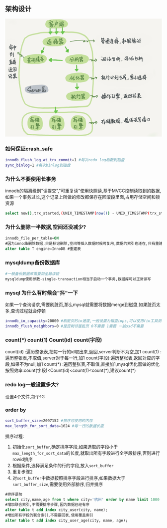 ## 架构设计

![mysql逻辑架构](../../.image/mysql_jg.png)

### 如何保证crash_safe
```bash
innodb_flush_log_at_trx_commit=1 #每次redo log刷新到磁盘
sync_binlog=1 #每次binlog到磁盘
```

### 为什么不要使用长事务
innodb的隔离级别"读提交","可重复读"使用快照读,基于MVCC控制读取到的数据,如果一个事务过长,这个记录上所做的修改都保存在回滚段里面,占用存储空间和锁资源
```bash
select now(),trx_started,(UNIX_TIMESTAMP(now()) - UNIX_TIMESTAMP(trx_started)) from information_schema.innodb_trx; #查看长事务

```

### 为什么删除一半数据,空间还没减少?
```sql
innodb_file_per_table=ON
#因为innodb删除数据,只是标记删除,空间等插入数据时候可复用,数据的索引也还在,只有重建才可以
alter table T engine=InnoDB #重建表
```
### mysqldump备份数据库
```bash
#一般备份数据库需要加全局读锁
mysqldump使用参数-single-transaction相当于启动一个事务,数据库可以正常读写

```

### mysql 为什么有时候会"抖"一下
如果一个查询请求,需要刷脏页,那么mysql就需要将数据merge到磁盘,如果脏页太多,查询过程就会停顿
```bash
innodb_io_capacity=20000 #刷脏页的io速度,一般设置为磁盘iops,可以使用fio工具测
innodb_flush_neighbors=0 #是否刷邻居脏页 0不需要 1需要 一般ssd不需要
```
### count(*) count(1) Count(id) count(字段)
count(id) :遍历整张表,把每一行的id取出来,返回,server判断不为空,加1
count(1) :遍历整张表,不取值,server对于每一行,加1
count(字段):遍历整张表,返回对应的字段,如果不为null,加1
count(\*) :遍历整张表,不取值,直接加1,mysql优化器做的优化
按照效率:count(字段)<Count(id)<count(1)<count(\*),建议count(\*)

### redo log一般设置多大?
设置4个文件,每个1G

### order by
```bash
sort_buffer_size=2097152 #排序可使用的内存
max_length_for_sort_data=1024 #每一行的数据长度
```
排序过程:
1. 初始化`sort_buffer`,确定排序字段,如果选取的字段小于`max_length_for_sort_data`的长度,就取出所有字段进行全字段排序,否则进行rowid排序
2. 根据条件,选择满足条件的行的字段,放入`sort_buffer`
3. 重复步骤2
4. 对`sort_buffer`中数据按照排序字段进行排序,如果数据大于`sort_buffer_size`,需要使用外部排序,归并排序

```sql
#排序语句
select city,name,age from t where city='杭州' order by name limit 1000  ;
#增加联合索引,不需要排序步骤,因为数据已经有序
alter table t add index city_user(city, name);
#增加所有字段的联合索引,不需要回表,使用覆盖索引
alter table t add index city_user_age(city, name, age);

```